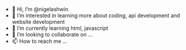- 👋 Hi, I’m @nigelashwin
- 👀 I’m interested in learning more about coding, api development and website development
- 🌱 I’m currently learning html, javascript
- 💞️ I’m looking to collaborate on ...
- 📫 How to reach me ...

<!---
nigelashwin/nigelashwin is a ✨ special ✨ repository because its `README.md` (this file) appears on your GitHub profile.
You can click the Preview link to take a look at your changes.
--->
